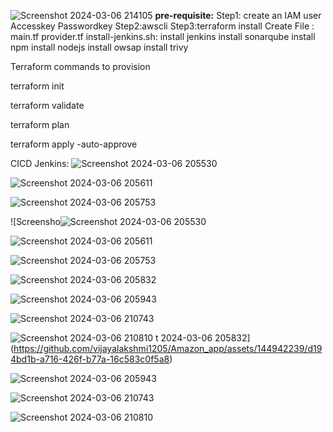 ![Screenshot 2024-03-06 214105](https://github.com/vijayalakshmi1205/Amazon_app/assets/144942239/e5fc7109-e09b-4a0c-9e61-56981e126125)
**pre-requisite:**
Step1: create an IAM user
    Accesskey
    Passwordkey
Step2:awscli
Step3:terraform install
Create File :
main.tf
provider.tf
install-jenkins.sh:
   install jenkins
   install sonarqube
   install npm
   install nodejs
   install owsap 
   install trivy

Terraform commands to provision


terraform init

terraform validate

terraform plan

terraform apply -auto-approve

CICD Jenkins:
![Screenshot 2024-03-06 205530](https://github.com/vijayalakshmi1205/Amazon_app/assets/144942239/ad5988a3-ece6-48c6-b8ca-0f050b1b30f5)

![Screenshot 2024-03-06 205611](https://github.com/vijayalakshmi1205/Amazon_app/assets/144942239/eac3d97d-9ea9-4f53-bcfb-924fd763c771)

![Screenshot 2024-03-06 205753](https://github.com/vijayalakshmi1205/Amazon_app/assets/144942239/0439a9a8-d23b-4d04-b747-be68a71a2ecb)

![Screensho![Screenshot 2024-03-06 205530](https://github.com/vijayalakshmi1205/Amazon_app/assets/144942239/ad5988a3-ece6-48c6-b8ca-0f050b1b30f5)

![Screenshot 2024-03-06 205611](https://github.com/vijayalakshmi1205/Amazon_app/assets/144942239/eac3d97d-9ea9-4f53-bcfb-924fd763c771)

![Screenshot 2024-03-06 205753](https://github.com/vijayalakshmi1205/Amazon_app/assets/144942239/0439a9a8-d23b-4d04-b747-be68a71a2ecb)

![Screenshot 2024-03-06 205832](https://github.com/vijayalakshmi1205/Amazon_app/assets/144942239/d194bd1b-a716-426f-b77a-16c583c0f5a8)

![Screenshot 2024-03-06 205943](https://github.com/vijayalakshmi1205/Amazon_app/assets/144942239/e31781ef-8f79-4bad-a3f0-4475e0de7803)

![Screenshot 2024-03-06 210743](https://github.com/vijayalakshmi1205/Amazon_app/assets/144942239/b4a5e3fc-b249-4d0e-b1c5-7d9ee9a20467)

![Screenshot 2024-03-06 210810](https://github.com/vijayalakshmi1205/Amazon_app/assets/144942239/b58145a3-be55-4148-8a35-ce4ba596216f)
t 2024-03-06 205832](https://github.com/vijayalakshmi1205/Amazon_app/assets/144942239/d194bd1b-a716-426f-b77a-16c583c0f5a8)

![Screenshot 2024-03-06 205943](https://github.com/vijayalakshmi1205/Amazon_app/assets/144942239/e31781ef-8f79-4bad-a3f0-4475e0de7803)

![Screenshot 2024-03-06 210743](https://github.com/vijayalakshmi1205/Amazon_app/assets/144942239/b4a5e3fc-b249-4d0e-b1c5-7d9ee9a20467)

![Screenshot 2024-03-06 210810](https://github.com/vijayalakshmi1205/Amazon_app/assets/144942239/b58145a3-be55-4148-8a35-ce4ba596216f)


